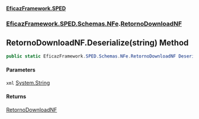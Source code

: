 #### [EficazFramework.SPED](EficazFrameworkSPED.md 'EficazFramework SPED')
### [EficazFramework.SPED.Schemas.NFe](EficazFramework.SPED.Schemas.NFe.md 'EficazFramework.SPED.Schemas.NFe').[RetornoDownloadNF](EficazFramework.SPED.Schemas.NFe/RetornoDownloadNF.md 'EficazFramework.SPED.Schemas.NFe.RetornoDownloadNF')

## RetornoDownloadNF.Deserialize(string) Method

```csharp
public static EficazFramework.SPED.Schemas.NFe.RetornoDownloadNF Deserialize(string xml);
```
#### Parameters

<a name='EficazFramework.SPED.Schemas.NFe.RetornoDownloadNF.Deserialize(string).xml'></a>

`xml` [System.String](https://docs.microsoft.com/en-us/dotnet/api/System.String 'System.String')

#### Returns
[RetornoDownloadNF](EficazFramework.SPED.Schemas.NFe/RetornoDownloadNF.md 'EficazFramework.SPED.Schemas.NFe.RetornoDownloadNF')